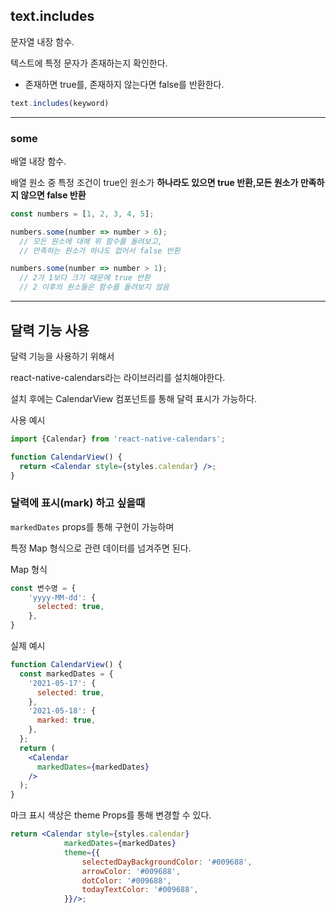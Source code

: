 ## text.includes

문자열 내장 함수.

텍스트에 특정 문자가 존재하는지 확인한다.

- 존재하면 true를, 존재하지 않는다면 false를 반환한다.

```jsx
text.includes(keyword)
```

---

### some

배열 내장 함수.

배열 원소 중 특정 조건이 true인 원소가 **하나라도 있으면 true 반환,모든 원소가 만족하지 않으면 false 반환**

```jsx
const numbers = [1, 2, 3, 4, 5];

numbers.some(number => number > 6); 
  // 모든 원소에 대해 위 함수를 돌려보고, 
  // 만족하는 원소가 하나도 없어서 false 반환

numbers.some(number => number > 1);
  // 2가 1보다 크기 때문에 true 반환
  // 2 이후의 원소들은 함수를 돌려보지 않음
```

---

## 달력 기능 사용

달력 기능을 사용하기 위해서 

react-native-calendars라는 라이브러리를 설치해야한다.

설치 후에는 CalendarView 컴포넌트를 통해 달력 표시가 가능하다.

사용 예시

```jsx
import {Calendar} from 'react-native-calendars';

function CalendarView() {
  return <Calendar style={styles.calendar} />;
}
```

### 달력에 표시(mark) 하고 싶을때

`markedDates` props를 통해 구현이 가능하며

특정 Map 형식으로 관련 데이터를 넘겨주면 된다.

Map 형식

```jsx
const 변수명 = {
    'yyyy-MM-dd': {
      selected: true,
    },
}
```

실제 예시

```jsx
function CalendarView() {
  const markedDates = {
    '2021-05-17': {
      selected: true,
    },
    '2021-05-18': {
      marked: true,
    },
  };
  return (
    <Calendar
      markedDates={markedDates}
    />
  );
}
```

마크 표시 색상은 theme Props를 통해 변경할 수 있다.

```jsx
return <Calendar style={styles.calendar} 
            markedDates={markedDates}
            theme={{
                selectedDayBackgroundColor: '#009688',
                arrowColor: '#009688',
                dotColor: '#009688',
                todayTextColor: '#009688',
            }}/>;
```